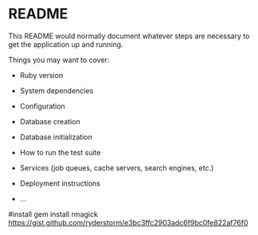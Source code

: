 # README

This README would normally document whatever steps are necessary to get the
application up and running.

Things you may want to cover:

* Ruby version

* System dependencies

* Configuration

* Database creation

* Database initialization

* How to run the test suite

* Services (job queues, cache servers, search engines, etc.)

* Deployment instructions

* ...

#install gem install rmagick
https://gist.github.com/ryderstorm/e3bc3ffc2903adc6f9bc0fe822af76f0
